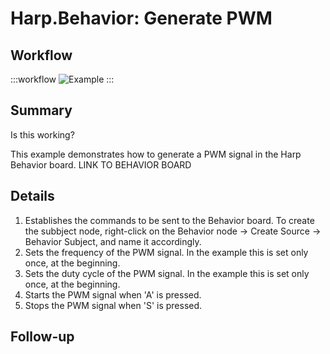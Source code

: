 # Harp.Behavior: Generate PWM

## Workflow

:::workflow
![Example](~/workflows/examples.starter/Harp/Harp.Behavior/GeneratePWM/GeneratePWM.bonsai)
:::

## Summary
Is this working?  

This example demonstrates how to generate a PWM signal in the Harp Behavior board. LINK TO BEHAVIOR BOARD

## Details
1. Establishes the commands to be sent to the Behavior board. To create the subbject node, right-click on the Behavior node -> Create Source -> Behavior Subject, and name it accordingly. 
2. Sets the frequency of the PWM signal. In the example this is set only once, at the beginning.
3. Sets the duty cycle of the PWM signal. In the example this is set only once, at the beginning.
4. Starts the PWM signal when 'A' is pressed. 
5. Stops the PWM signal when 'S' is pressed.


## Follow-up


